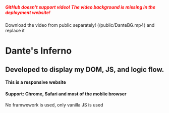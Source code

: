 <h5 style="color:red;">GitHub doesn't support video! The video background is missing in the deployment website!</h5>
<p>Download the video from public separately! (/public/DanteBG.mp4) and replace it</p>
<h1>Dante's Inferno</h1>
<h2>Developed to display my DOM, JS, and logic flow.</h2>
<h4>This is a responsive website</h4>
<h4>Support: Chrome, Safari and most of the moblie browser</h4>
<p>No framwework is used, only vanilla JS is used</p>
